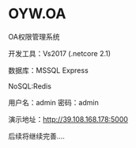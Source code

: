 # OYW.OA
OA权限管理系统

开发工具：Vs2017 (.netcore 2.1)

数据库：MSSQL Express

NoSQL:Redis

用户名：admin  密码：admin

演示地址：http://39.108.168.178:5000

后续将继续完善....

